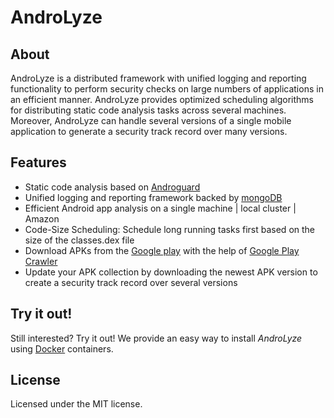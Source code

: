 AndroLyze
=========

About
-----

AndroLyze is a distributed framework with unified logging and reporting
functionality to perform security checks on large numbers of
applications in an efficient manner. AndroLyze provides optimized
scheduling algorithms for distributing static code analysis tasks across
several machines. Moreover, AndroLyze can handle several versions of a
single mobile application to generate a security track record over many
versions.

Features
--------

-   Static code analysis based on
    [Androguard](https://github.com/androguard/androguard)
-   Unified logging and reporting framework backed by
    [mongoDB](https://www.mongodb.com)
-   Efficient Android app analysis on a single machine | local cluster |
    Amazon
-   Code-Size Scheduling: Schedule long running tasks first based on the
    size of the classes.dex file
-   Download APKs from the [Google play](https://play.google.com/store)
    with the help of [Google Play
    Crawler](https://github.com/Akdeniz/google-play-crawler)
-   Update your APK collection by downloading the newest APK version to
    create a security track record over several versions

Try it out!
-----------

Still interested? Try it out! We provide an easy way to install
*AndroLyze* using [Docker](https://www.docker.com) containers.

License
-------

Licensed under the MIT license.
